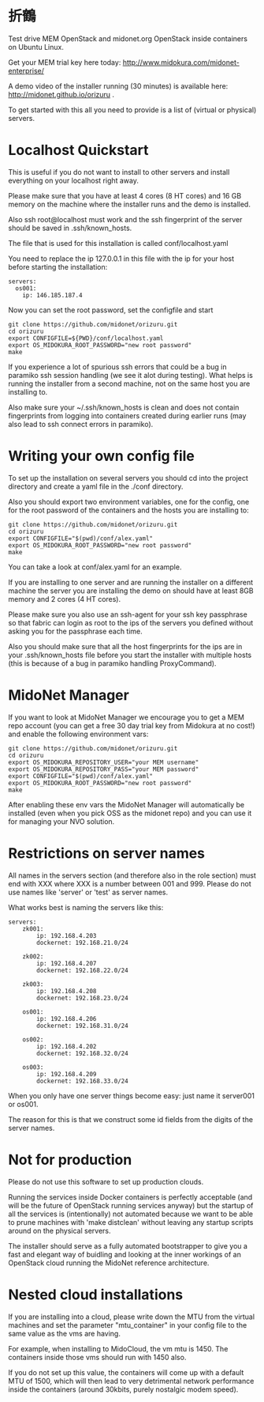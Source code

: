 折鶴
====

Test drive MEM OpenStack and midonet.org OpenStack inside containers on Ubuntu Linux.

Get your MEM trial key here today: http://www.midokura.com/midonet-enterprise/

A demo video of the installer running (30 minutes) is available here: http://midonet.github.io/orizuru .

To get started with this all you need to provide is a list of (virtual or physical) servers.

Localhost Quickstart
====================
This is useful if you do not want to install to other servers and install everything on your localhost right away.

Please make sure that you have at least 4 cores (8 HT cores) and 16 GB memory on the machine where the installer runs and the demo is installed.

Also ssh root@localhost must work and the ssh fingerprint of the server should be saved in .ssh/known_hosts.

The file that is used for this installation is called conf/localhost.yaml

You need to replace the ip 127.0.0.1 in this file with the ip for your host before starting the installation:
```
servers:
  os001:
    ip: 146.185.187.4
```

Now you can set the root password, set the configfile and start
```
git clone https://github.com/midonet/orizuru.git
cd orizuru
export CONFIGFILE=${PWD}/conf/localhost.yaml
export OS_MIDOKURA_ROOT_PASSWORD="new root password"
make
```

If you experience a lot of spurious ssh errors that could be a bug in paramiko ssh session handling (we see it alot during testing).
What helps is running the installer from a second machine, not on the same host you are installing to.

Also make sure your ~/.ssh/known_hosts is clean and does not contain fingerprints from logging into containers created during earlier runs (may also lead to ssh connect errors in paramiko).

Writing your own config file
============================
To set up the installation on several servers you should cd into the project directory and create a yaml file in the ./conf directory.

Also you should export two environment variables, one for the config, one for the root password of the containers and the hosts you are installing to:
```
git clone https://github.com/midonet/orizuru.git
cd orizuru
export CONFIGFILE="$(pwd)/conf/alex.yaml"
export OS_MIDOKURA_ROOT_PASSWORD="new root password"
make
```

You can take a look at conf/alex.yaml for an example.

If you are installing to one server and are running the installer on a different machine the server you are installing the demo on should have at least 8GB memory and 2 cores (4 HT cores).

Please make sure you also use an ssh-agent for your ssh key passphrase so that fabric can login as root to the ips of the servers you defined without asking you for the passphrase each time.

Also you should make sure that all the host fingerprints for the ips are in your .ssh/known_hosts file before you start the installer with multiple hosts (this is because of a bug in paramiko handling ProxyCommand).

MidoNet Manager
===============
If you want to look at MidoNet Manager we encourage you to get a MEM repo account (you can get a free 30 day trial key from Midokura at no cost!) and enable the following environment vars:
```
git clone https://github.com/midonet/orizuru.git
cd orizuru
export OS_MIDOKURA_REPOSITORY_USER="your MEM username"
export OS_MIDOKURA_REPOSITORY_PASS="your MEM password"
export CONFIGFILE="$(pwd)/conf/alex.yaml"
export OS_MIDOKURA_ROOT_PASSWORD="new root password"
make
```

After enabling these env vars the MidoNet Manager will automatically be installed (even when you pick OSS as the midonet repo) and you can use it for managing your NVO solution.

Restrictions on server names
============================
All names in the servers section (and therefore also in the role section) must end with XXX where XXX is a number between 001 and 999.
Please do not use names like 'server' or 'test' as server names.

What works best is naming the servers like this:
```
servers:
    zk001:
        ip: 192.168.4.203
        dockernet: 192.168.21.0/24

    zk002:
        ip: 192.168.4.207
        dockernet: 192.168.22.0/24

    zk003:
        ip: 192.168.4.208
        dockernet: 192.168.23.0/24

    os001:
        ip: 192.168.4.206
        dockernet: 192.168.31.0/24

    os002:
        ip: 192.168.4.202
        dockernet: 192.168.32.0/24

    os003:
        ip: 192.168.4.209
        dockernet: 192.168.33.0/24

```

When you only have one server things become easy: just name it server001 or os001.

The reason for this is that we construct some id fields from the digits of the server names.

Not for production
==================

Please do not use this software to set up production clouds.

Running the services inside Docker containers is perfectly acceptable (and will be the future of OpenStack running services anyway) but the startup of all the services is (intentionally) not automated because we want to be able to prune machines with 'make distclean' without leaving any startup scripts around on the physical servers.

The installer should serve as a fully automated bootstrapper to give you a fast and elegant way of buidling and looking at the inner workings of an OpenStack cloud running the MidoNet reference architecture.

Nested cloud installations
==========================

If you are installing into a cloud, please write down the MTU from the virtual machines and set the parameter "mtu_container" in your config file to the same value as the vms are having.

For example, when installing to MidoCloud, the vm mtu is 1450. The containers inside those vms should run with 1450 also.

If you do not set up this value, the containers will come up with a default MTU of 1500, which will then lead to very detrimental network performance inside the containers (around 30kbits, purely nostalgic modem speed).

